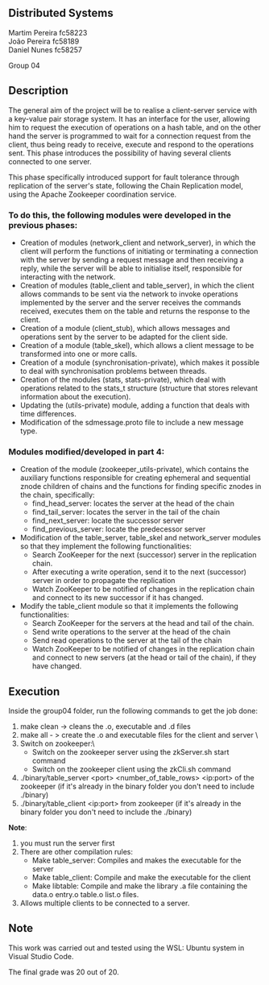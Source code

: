 ## Distributed Systems

Martim Pereira fc58223  
João Pereira fc58189  
Daniel Nunes fc58257  

Group 04  

## Description

The general aim of the project will be to realise a client-server service with a key-value pair storage system.
It has an interface for the user, allowing him to request the execution of operations on a hash table, and on the other hand the server is programmed to wait for a connection request from the client, thus being ready to receive, execute and respond to the operations sent. This phase introduces the possibility of having several clients connected to one server.

This phase specifically introduced support for fault tolerance through replication of the server's state, following the Chain Replication model, using the Apache Zookeeper coordination service.

### To do this, the following modules were developed in the previous phases:

- Creation of modules (network_client and network_server), in which the client will perform the functions of initiating or terminating a connection with the server by sending a request message and then receiving a reply, while the server will be able to initialise itself, responsible for interacting with the network.
- Creation of modules (table_client and table_server), in which the client allows commands to be sent via the network to invoke operations implemented by the server and the server receives the commands received, executes them on the table and returns the response to the client.
- Creation of a module (client_stub), which allows messages and operations sent by the server to be adapted for the client side.
- Creation of a module (table_skel), which allows a client message to be transformed into one or more calls.
- Creation of a module (synchronisation-private), which makes it possible to deal with synchronisation problems between threads.
- Creation of the modules (stats, stats-private), which deal with operations related to the stats_t structure (structure that stores relevant information about the execution).
- Updating the (utils-private) module, adding a function that deals with time differences.
- Modification of the sdmessage.proto file to include a new message type.

### Modules modified/developed in part 4:
- Creation of the module (zookeeper_utils-private), which contains the auxiliary functions responsible for creating ephemeral and sequential znode children of chains and the functions for finding specific znodes in the chain, specifically:
   - find_head_server: locates the server at the head of the chain
   - find_tail_server: locates the server in the tail of the chain
   - find_next_server: locate the successor server
   - find_previous_server: locate the predecessor server
- Modification of the table_server, table_skel and network_server modules so that they implement the following functionalities:
   - Search ZooKeeper for the next (successor) server in the replication chain.
   - After executing a write operation, send it to the next (successor) server in order to propagate the replication
   - Watch ZooKeeper to be notified of changes in the replication chain and connect to its new successor if it has changed.
- Modify the table_client module so that it implements the following functionalities:
  - Search ZooKeeper for the servers at the head and tail of the chain.
  - Send write operations to the server at the head of the chain
  - Send read operations to the server at the tail of the chain 
  - Watch ZooKeeper to be notified of changes in the replication chain and connect to new servers (at the head or tail of the chain),
      if they have changed.

## Execution

Inside the group04 folder, run the following commands to get the job done:  

1. make clean -> cleans the .o, executable and .d files  
2. make all - > create the .o and executable files for the client and server \
3. Switch on zookeeper:\
    - Switch on the zookeeper server using the zkServer.sh start command
    - Switch on the zookeeper client using the zkCli.sh command
4. ./binary/table_server \<port> <number_of_table_rows> \<ip:port> of the zookeeper (if it's already in the binary folder you don't need to include ./binary)  
5. ./binary/table_client \<ip:port> from zookeeper (if it's already in the binary folder you don't need to include the ./binary)

__Note__:

1. you must run the server first
2. There are other compilation rules:
    - Make table_server: Compiles and makes the executable for the server
    - Make table_client: Compile and make the executable for the client
    - Make libtable: Compile and make the library .a file containing the data.o entry.o table.o list.o files.
3. Allows multiple clients to be connected to a server.

## Note

This work was carried out and tested using the WSL: Ubuntu system in Visual Studio Code.

The final grade was 20 out of 20.
